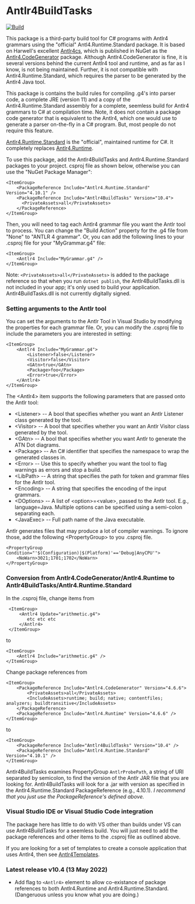 # Antlr4BuildTasks

[![Build](https://github.com/kaby76/Antlr4BuildTasks/workflows/.NET/badge.svg)](https://github.com/kaby76/Antlr4BuildTasks/actions?query=workflow%3A.NET)

This package is a third-party build tool for C# programs with Antlr4 grammars
using the "official" Antl4.Runtime.Standard package.
It is based on Harwell's excellent [Antlr4cs](https://github.com/tunnelvisionlabs/antlr4cs),
which is published in NuGet as the [Antlr4.CodeGenerator](https://www.nuget.org/packages/Antlr4.CodeGenerator/)
package. Although Antlr4.CodeGenerator is fine, it is several versions behind the current
Antlr4 tool and runtime, and as far as I know, is not being maintained. Further, it is not compatible
with Antlr4.Runtime.Standard, which requires the parser to be generated by the Antlr4 Java tool.

This package is contains the build rules for compiling .g4's into parser code, a complete JRE
(version 11) and a copy of the Antlr4.Runtime.Standard assembly for a complete, seemless build
for Antlr4 grammars to C# at compilation time. Note, it does not contain a package code generator
that is equivalent to the Antlr4, which one would use to generate a parser on-the-fly in a C# program.
But, most people do not require this feature.

[Antlr4.Runtime.Standard](https://www.nuget.org/packages/Antlr4.Runtime.Standard/)
is the "official", maintained runtime for C#. It completely
replaces [Antlr4.Runtime](https://www.nuget.org/packages/Antlr4.Runtime/).

To use this package, add the Antlr4BuildTasks and Antlr4.Runtime.Standard packages
to your project. csproj file as shown below, otherwise you can use the "NuGet Package Manager":

    <ItemGroup>
        <PackageReference Include="Antlr4.Runtime.Standard" Version="4.10.1" />
        <PackageReference Include="Antlr4BuildTasks" Version="10.4">
          <PrivateAssets>all</PrivateAssets>
        </PackageReference>
    </ItemGroup>
    
Then, you will need to tag each Antlr4 grammar file you want the Antlr tool to process. You can change the
"Build Action" property for the .g4 file from "None" to "ANTLR 4 grammar". Or, you can add the following lines
to your .csproj file for your "MyGrammar.g4" file:

    <ItemGroup>
        <Antlr4 Include="MyGrammar.g4" />
    </ItemGroup>

Note: `<PrivateAssets>all</PrivateAssets>` is added to the package reference
so that when you run `dotnet publish`, the Antlr4BuildTasks.dll is not included
in your app; it's only used to build your application.
Antlr4BuildTasks.dll is not currently digitally signed.
    
### Setting arguments to the Antlr tool

You can set the arguments to the Antlr Tool in Visual Studio by modifying the properties
for each grammar file. Or, you can modify the .csproj file to include the parameters you are
interested in setting:

    <ItemGroup>
        <Antlr4 Include="MyGrammar.g4">
            <Listener>false</Listener>
            <Visitor>false</Visitor>
            <GAtn>true</GAtn>
            <Package>foo</Package>
            <Error>true</Error>
        </Antlr4>
    </ItemGroup>


The &lt;Antlr4&gt; item supports the following parameters that are passed onto the Antlr tool:

* &lt;Listener&gt; -- A bool that specifies whether you want an
Antlr Listener class generated by the tool.
* &lt;Visitor&gt; -- A bool that specifies whether you want an
Antlr Visitor class generated by the tool.
* &lt;GAtn&gt; -- A bool that specifies whether you want
Antlr to generate the ATN Dot diagrams.
* &lt;Package&gt; -- An C# identifier that specifies the namespace to wrap
the generated classes in.
* &lt;Error&gt; -- Use this to specify whether you want the tool to
flag warnings as errors and stop a build.
* &lt;LibPath&gt; -- A string that specifies the path for token and grammar files
for the Antlr tool.
* &lt;Encoding&gt; -- A string that specifies the encoding of the input grammars.
* &lt;DOptions&gt; -- A list of &lt;option&gt;=&lt;value&gt;, passed to the Antlr tool. E.g.,
language=Java. Multiple options can be specified using a semi-colon separating each.
* &lt;JavaExec&gt; -- Full path name of the Java executable.

Antlr generates files that may produce a lot of compiler warnings. To ignore those,
add the following &lt;PropertyGroup&gt; to you .csproj file.

    <PropertyGroup Condition="'$(Configuration)|$(Platform)'=='Debug|AnyCPU'">
        <NoWarn>3021;1701;1702</NoWarn>
    </PropertyGroup>

### Conversion from Antlr4.CodeGenerator/Antlr4.Runtime to Antlr4BuildTasks/Antlr4.Runtime.Standard

In the .csproj file, change items from

     <ItemGroup>
         <Antlr4 Update="arithmetic.g4">
            etc etc etc
         </Antlr4>
     </ItemGroup>


to

    <ItemGroup>
        <Antlr4 Include="arithmetic.g4" />
    </ItemGroup>

Change package references from

    <ItemGroup>
        <PackageReference Include="Antlr4.CodeGenerator" Version="4.6.6">
            <PrivateAssets>all</PrivateAssets>
            <IncludeAssets>runtime; build; native; contentfiles; analyzers; buildtransitive</IncludeAssets>
        </PackageReference>
        <PackageReference Include="Antlr4.Runtime" Version="4.6.6" />
    </ItemGroup>

to

    <ItemGroup>
        <PackageReference Include="Antlr4BuildTasks" Version="10.4" />
        <PackageReference Include="Antlr4.Runtime.Standard" Version="4.10.1" />
    </ItemGroup>


Antlr4BuildTasks examines PropertyGroup `AntlrProbePath`, a string of URI
separated by semicolon, to find the version
of the Antlr JAR file that you are looking for. Antlr4BuildTasks will look for a .jar
with version as specified in the Antlr4.Runtime.Standard PackageReference (e.g., 4.10.1).
_I recommend that you just use the PackageReference's defined above._

### Visual Studio IDE or Visual Studio Code integration

The package here has little to do with VS other than builds under VS can use Antlr4BuildTasks
for a seemless build. You will just need to add the package references and other items to
the .csproj file as outlined above.

If you are looking for a set of templates to create a console application that uses Antlr4,
then see [Antlr4Templates](https://github.com/kaby76/Antlr4Templates).

### Latest release v10.4 (13 May 2022)

* Add flag to `<Antlr4>` element to allow co-existance of package references to both Antlr4.Runtime and Antlr4.Runtime.Standard. (Dangeruous unless you know what you are doing.)
